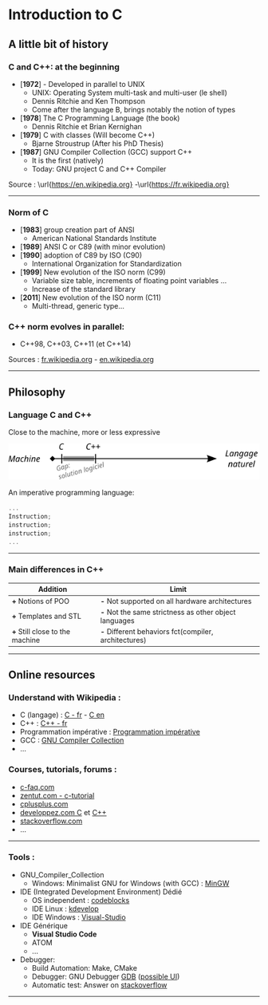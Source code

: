 #  Introduction to C

## A little bit of history

### C and C++: at the beginning

- [**1972**] - Developed in parallel to UNIX 
    * UNIX: Operating System multi-task  and multi-user (le shell)
    * Dennis Ritchie and Ken Thompson
    * Come after the language B, brings notably the notion of types
- [**1978**] The C Programming Language (the book)
    * Dennis Ritchie et Brian Kernighan
- [**1979**] C with classes (Will become C++)
    * Bjarne Stroustrup (After his PhD Thesis)
- [**1987**] GNU Compiler Collection (GCC) support C++
    * It is the first (natively)
    * Today: GNU project C and C++ Compiler

Source : \url{https://en.wikipedia.org} -\url{https://fr.wikipedia.org}

---

### Norm of C

- [**1983**] group creation part of ANSI
    * American National Standards Institute
- [**1989**] ANSI C or C89 (with minor evolution)
- [**1990**] adoption of C89 by ISO (C90)
    * International Organization for Standardization
- [**1999**] New evolution of the ISO norm (C99)
    * Variable size table, increments of floating point variables ...
    * Increase of the standard library
- [**2011**] New evolution of the ISO norm (C11)
    * Multi-thread, generic type...
 
### C++ norm evolves in parallel:
- C++98, C++03, C++11 (et C++14)

Sources : [fr.wikipedia.org](https://fr.wikipedia.org/) - [en.wikipedia.org](https://en.wikipedia.org/)

---

## Philosophy


### Language C and C++


Close to the machine, more or less expressive

![](resources/ccpp.svg)

An imperative programming language:

```c
...
Instruction;
instruction;
instruction;
...
```

---

### Main differences in C++

Addition | Limit
---------|--------
**+** Notions of POO             | **-** Not supported on all hardware architectures
**+** Templates and STL          | **-** Not the same strictness as other object languages
**+** Still close to the machine | **-** Different behaviors fct(compiler, architectures)

---

## Online resources

### Understand with Wikipedia :

* C (langage) : [C - fr](https://fr.wikipedia.org/wiki/C\_\%28langage\%29) - [C en](https://en.wikipedia.org/wiki/C\_\%28programming\_language\%29)
* C++ : [C++ - fr](https://fr.wikipedia.org/wiki/C\%2B\%2B)
* Programmation impérative : [Programmation impérative](https://fr.wikipedia.org/wiki/Programmation\_imp\%C3\%A9rative)
* GCC : [GNU Compiler Collection](https://fr.wikipedia.org/wiki/GNU_Compiler_Collection)
* ...

### Courses, tutorials, forums :
* [c-faq.com](http://www.c-faq.com/)
* [zentut.com - c-tutorial](http://www.zentut.com/c-tutorial/)
* [cplusplus.com](http://www.cplusplus.com/)
* [developpez.com C](http://c.developpez.com) et [C++](http://cpp.developpez.com/)
* [stackoverflow.com](http://stackoverflow.com)
* ...

---

###  Tools :

- GNU_Compiler_Collection
  * Windows: Minimalist GNU for Windows (with GCC) : [MinGW](http://mingw.org/)
- IDE (Integrated Development Environment) Dédié
  * OS independent : [codeblocks](http://www.codeblocks.org/)
  * IDE Linux : [kdevelop](https://www.kdevelop.org/)
  * IDE Windows : [Visual-Studio](http://www.microsoft.com/france/visual-studio/)
- IDE Générique
  * **Visual Studio Code** 
  * ATOM
  * ...
- Debugger:
  * Build Automation: Make, CMake 
  * Debugger: GNU Debugger [GDB](https://www.gnu.org/software/gdb/) ([possible UI](https://www.gdbgui.com/))
  * Automatic test: Answer on [stackoverflow](https://stackoverflow.com/questions/65820/unit-testing-c-code#65845)

---